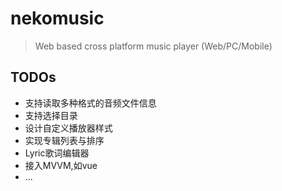 # nekomusic
> Web based cross platform music player (Web/PC/Mobile)

## TODOs
- 支持读取多种格式的音频文件信息
- 支持选择目录
- 设计自定义播放器样式
- 实现专辑列表与排序
- Lyric歌词编辑器
- 接入MVVM,如vue
- ...

